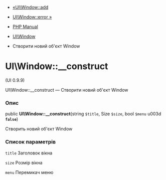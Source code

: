 - [«UI\Window::add](ui-window.add.md)
- [UI\Window::error »](ui-window.error.md)

- [PHP Manual](index.md)
- [UI\Window](class.ui-window.md)
- Створити новий об'єкт Window

# UI\Window::\_\_construct

(UI 0.9.9)

UI\Window::\_\_construct — Створити новий об'єкт Window

### Опис

public **UI\Window::\_\_construct**(string `$title`, Size `$size`, bool
`$menu` u003d **`false`**)

Створить новий об'єкт Window

### Список параметрів

`title`
Заголовок вікна

`size`
Розмір вікна

`menu`
Перемикач меню
